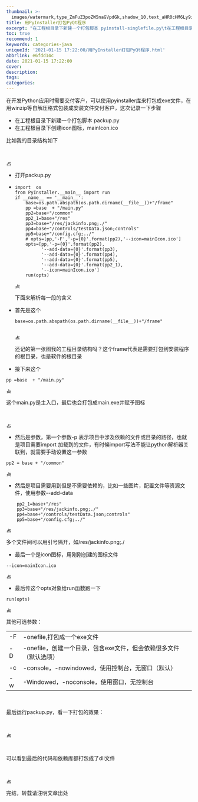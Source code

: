 ```yaml
---
thumbnail: >-
  images/watermark,type_ZmFuZ3poZW5naGVpdGk,shadow_10,text_aHR0cHM6Ly9ibG9nLmNzZG4ubmV0L2pldm9uc2ZsYXNo,size_16,color_FFFFFF,t_70
title: 用PyInstaller打包PyQt程序
excerpt: "在工程根目录下新建一个打包脚本 pyinstall-singlefile.py\t在工程根目录下创建icon图标，mainIcon.ico打开pyinstall-singlefile.py"
toc: true
recommend: 1
keywords: categories-java
uniqueId: '2021-01-15 17:22:00/用PyInstaller打包PyQt程序.html'
abbrlink: e6fdd14c
date: 2021-01-15 17:22:00
cover:
description:
tags:
categories:
---
```

<p>在开发Python应用时需要交付客户，可以使用pyinstaller库来打包成exe文件，在用winzip等自解压格式包装成安装文件交付客户，这次记录一下步骤</p>
<ul>
<li>在工程根目录下新建一个打包脚本 packup.py</li>
<li>在工程根目录下创建icon图标，mainIcon.ico</li>
</ul>
<p>比如我的目录结构如下&nbsp;</p>
<div class="cke_widget_wrapper cke_widget_block cke_widget_image cke_image_nocaption cke_widget_selected" data-cke-widget-wrapper="1" data-cke-filter="off" data-cke-display-name="图像" data-cke-widget-id="10">
<p class="cke_widget_element" data-cke-widget-data="{&amp;quot;hasCaption&amp;quot;:false,&amp;quot;src&amp;quot;:&amp;quot;https://img-blog.csdnimg.cn/20210115170503301.png?x-oss-process=image/watermark,type_ZmFuZ3poZW5naGVpdGk,shadow_10,text_aHR0cHM6Ly9ibG9nLmNzZG4ubmV0L2pldm9uc2ZsYXNo,size_16,color_FFFFFF,t_70&amp;quot;,&amp;quot;alt&amp;quot;:&amp;quot;&amp;quot;,&amp;quot;width&amp;quot;:&amp;quot;&amp;quot;,&amp;quot;height&amp;quot;:&amp;quot;&amp;quot;,&amp;quot;lock&amp;quot;:true,&amp;quot;align&amp;quot;:&amp;quot;center&amp;quot;,&amp;quot;classes&amp;quot;:[]}" data-cke-widget-upcasted="1" data-cke-widget-keep-attr="0" data-widget="image"><span class="cke_image_resizer_wrapper"><img src="https://img-blog.csdnimg.cn/20210115170503301.png?x-oss-process=image/watermark,type_ZmFuZ3poZW5naGVpdGk,shadow_10,text_aHR0cHM6Ly9ibG9nLmNzZG4ubmV0L2pldm9uc2ZsYXNo,size_16,color_FFFFFF,t_70" alt="" data-cke-saved-src="https://img-blog.csdnimg.cn/20210115170503301.png?x-oss-process=image/watermark,type_ZmFuZ3poZW5naGVpdGk,shadow_10,text_aHR0cHM6Ly9ibG9nLmNzZG4ubmV0L2pldm9uc2ZsYXNo,size_16,color_FFFFFF,t_70" /><span class="cke_image_resizer" title="点击并拖拽以改变尺寸">​</span></span></p>
<span class="cke_reset cke_widget_drag_handler_container"><img src="https://img2020.cnblogs.com/blog/644861/202201/644861-20220115102707210-752621488.gif" width="15" height="15" class="cke_reset cke_widget_drag_handler" title="点击并拖拽以移动" data-cke-widget-drag-handler="1" /></span></div>
<ul>
<li>打开packup.py</li>
<li>
<div class="cke_widget_wrapper cke_widget_block cke_widget_codeSnippet cke_widget_selected" data-cke-widget-wrapper="1" data-cke-filter="off" data-cke-display-name="代码段" data-cke-widget-id="9">
<pre class="cke_widget_element" data-cke-widget-data="{&amp;quot;lang&amp;quot;:&amp;quot;python&amp;quot;,&amp;quot;code&amp;quot;:&amp;quot;import  os\nfrom PyInstaller.__main__ import run\nif __name__ == '__main__':\n    base=os.path.abspath(os.path.dirname(__file__))+\&amp;quot;/frame\&amp;quot;\n    pp =base  + \&amp;quot;/main.py\&amp;quot;\n    pp2=base+\&amp;quot;/common\&amp;quot;\n    pp2_1=base+\&amp;quot;/res\&amp;quot;\n    pp3=base+\&amp;quot;/res/jackinfo.png;./\&amp;quot;\n    pp4=base+\&amp;quot;/controls/testData.json;controls\&amp;quot;\n    pp5=base+\&amp;quot;/config.cfg;../\&amp;quot;\n    # opts=[pp,'-F','-p={0}'.format(pp2),'--icon=mainIcon.ico']\n    opts=[pp,'-p={0}'.format(pp2),\n          '--add-data={0}'.format(pp3),\n          '--add-data={0}'.format(pp4),\n          '--add-data={0}'.format(pp5),\n          '--add-data={0}'.format(pp2_1),\n          '--icon=mainIcon.ico']\n    run(opts)&amp;quot;,&amp;quot;classes&amp;quot;:[]}" data-cke-widget-upcasted="1" data-cke-widget-keep-attr="0" data-widget="codeSnippet"><code class="language-python hljs"><span class="hljs-keyword">import  os
<span class="hljs-keyword">from PyInstaller.__main__ <span class="hljs-keyword">import run
<span class="hljs-keyword">if __name__ == <span class="hljs-string">'__main__':
    base=os.path.abspath(os.path.dirname(__file__))+<span class="hljs-string">"/frame"
    pp =base  + <span class="hljs-string">"/main.py"
    pp2=base+<span class="hljs-string">"/common"
    pp2_1=base+<span class="hljs-string">"/res"
    pp3=base+<span class="hljs-string">"/res/jackinfo.png;./"
    pp4=base+<span class="hljs-string">"/controls/testData.json;controls"
    pp5=base+<span class="hljs-string">"/config.cfg;../"
    <span class="hljs-comment"># opts=[pp,'-F','-p={0}'.format(pp2),'--icon=mainIcon.ico']
    opts=[pp,<span class="hljs-string">'-p={0}'.format(pp2),
          <span class="hljs-string">'--add-data={0}'.format(pp3),
          <span class="hljs-string">'--add-data={0}'.format(pp4),
          <span class="hljs-string">'--add-data={0}'.format(pp5),
          <span class="hljs-string">'--add-data={0}'.format(pp2_1),
          <span class="hljs-string">'--icon=mainIcon.ico']
    run(opts)</span></span></span></span></span></span></span></span></span></span></span></span></span></span></span></span></span></span></span></code></pre>
<span class="cke_reset cke_widget_drag_handler_container"><img src="https://img2020.cnblogs.com/blog/644861/202201/644861-20220115102707210-752621488.gif" width="15" height="15" class="cke_reset cke_widget_drag_handler" title="点击并拖拽以移动" data-cke-widget-drag-handler="1" /></span></div>
<p>下面来解析每一段的含义</p>
</li>
<li>
<p>首先是这个</p>
<div class="cke_widget_wrapper cke_widget_block cke_widget_codeSnippet cke_widget_selected" data-cke-widget-wrapper="1" data-cke-filter="off" data-cke-display-name="代码段" data-cke-widget-id="8">
<pre class="cke_widget_element" data-cke-widget-data="{&amp;quot;code&amp;quot;:&amp;quot;base=os.path.abspath(os.path.dirname(__file__))+\&amp;quot;/frame\&amp;quot;\n   &amp;quot;,&amp;quot;classes&amp;quot;:[]}" data-cke-widget-upcasted="1" data-cke-widget-keep-attr="0" data-widget="codeSnippet"><code class="hljs">base=os.path.abspath(os.path.dirname(__file__))+"/frame"
   </code></pre>
<span class="cke_reset cke_widget_drag_handler_container"><img src="https://img2020.cnblogs.com/blog/644861/202201/644861-20220115102707210-752621488.gif" width="15" height="15" class="cke_reset cke_widget_drag_handler" title="点击并拖拽以移动" data-cke-widget-drag-handler="1" /></span></div>
<p>还记的第一张图我的工程目录结构吗？这个frame代表是需要打包到安装程序的根目录，也是软件的根目录</p>
</li>
<li>
<p>接下来这个</p>
</li>
</ul>
<div class="cke_widget_wrapper cke_widget_block cke_widget_codeSnippet cke_widget_selected" data-cke-widget-wrapper="1" data-cke-filter="off" data-cke-display-name="代码段" data-cke-widget-id="7">
<pre class="cke_widget_element" data-cke-widget-data="{&amp;quot;code&amp;quot;:&amp;quot;pp =base  + \&amp;quot;/main.py\&amp;quot;&amp;quot;,&amp;quot;classes&amp;quot;:[]}" data-cke-widget-upcasted="1" data-cke-widget-keep-attr="0" data-widget="codeSnippet"><code class="hljs">pp =base  + "/main.py"</code></pre>
<span class="cke_reset cke_widget_drag_handler_container"><img src="https://img2020.cnblogs.com/blog/644861/202201/644861-20220115102707210-752621488.gif" width="15" height="15" class="cke_reset cke_widget_drag_handler" title="点击并拖拽以移动" data-cke-widget-drag-handler="1" /></span></div>
<p>这个main.py是主入口，最后也会打包成main.exe并赋予图标</p>
<div class="cke_widget_wrapper cke_widget_block cke_widget_image cke_image_nocaption cke_widget_selected" data-cke-widget-wrapper="1" data-cke-filter="off" data-cke-display-name="图像" data-cke-widget-id="6">
<p class="cke_widget_element" data-cke-widget-data="{&amp;quot;hasCaption&amp;quot;:false,&amp;quot;src&amp;quot;:&amp;quot;https://img-blog.csdnimg.cn/20210115165935406.png?x-oss-process=image/watermark,type_ZmFuZ3poZW5naGVpdGk,shadow_10,text_aHR0cHM6Ly9ibG9nLmNzZG4ubmV0L2pldm9uc2ZsYXNo,size_16,color_FFFFFF,t_70&amp;quot;,&amp;quot;alt&amp;quot;:&amp;quot;&amp;quot;,&amp;quot;width&amp;quot;:&amp;quot;&amp;quot;,&amp;quot;height&amp;quot;:&amp;quot;&amp;quot;,&amp;quot;lock&amp;quot;:true,&amp;quot;align&amp;quot;:&amp;quot;center&amp;quot;,&amp;quot;classes&amp;quot;:[]}" data-cke-widget-upcasted="1" data-cke-widget-keep-attr="0" data-widget="image"><span class="cke_image_resizer_wrapper"><img src="https://img-blog.csdnimg.cn/20210115165935406.png?x-oss-process=image/watermark,type_ZmFuZ3poZW5naGVpdGk,shadow_10,text_aHR0cHM6Ly9ibG9nLmNzZG4ubmV0L2pldm9uc2ZsYXNo,size_16,color_FFFFFF,t_70" alt="" data-cke-saved-src="https://img-blog.csdnimg.cn/20210115165935406.png?x-oss-process=image/watermark,type_ZmFuZ3poZW5naGVpdGk,shadow_10,text_aHR0cHM6Ly9ibG9nLmNzZG4ubmV0L2pldm9uc2ZsYXNo,size_16,color_FFFFFF,t_70" /><span class="cke_image_resizer" title="点击并拖拽以改变尺寸">​</span></span></p>
<span class="cke_reset cke_widget_drag_handler_container"><img src="https://img2020.cnblogs.com/blog/644861/202201/644861-20220115102707210-752621488.gif" width="15" height="15" class="cke_reset cke_widget_drag_handler" title="点击并拖拽以移动" data-cke-widget-drag-handler="1" /></span></div>
<ul>
<li>然后是参数，第一个参数-p 表示项目中涉及依赖的文件或目录的路径，也就是项目需要import 加载到的文件，有时候import写法不能让python解析器关联到，就需要手动设置这一参数</li>
</ul>
<div class="cke_widget_wrapper cke_widget_block cke_widget_codeSnippet cke_widget_selected" data-cke-widget-wrapper="1" data-cke-filter="off" data-cke-display-name="代码段" data-cke-widget-id="5">
<pre class="cke_widget_element" data-cke-widget-data="{&amp;quot;code&amp;quot;:&amp;quot;pp2 = base + \&amp;quot;/common\&amp;quot;&amp;quot;,&amp;quot;classes&amp;quot;:[]}" data-cke-widget-upcasted="1" data-cke-widget-keep-attr="0" data-widget="codeSnippet"><code class="hljs">pp2 = base + "/common"</code></pre>
<span class="cke_reset cke_widget_drag_handler_container"><img src="https://img2020.cnblogs.com/blog/644861/202201/644861-20220115102707210-752621488.gif" width="15" height="15" class="cke_reset cke_widget_drag_handler" title="点击并拖拽以移动" data-cke-widget-drag-handler="1" /></span></div>
<ul>
<li>然后是项目需要用到但是不需要依赖的，比如一些图片，配置文件等资源文件，使用参数--add-data</li>
</ul>
<div class="cke_widget_wrapper cke_widget_block cke_widget_codeSnippet cke_widget_selected" data-cke-widget-wrapper="1" data-cke-filter="off" data-cke-display-name="代码段" data-cke-widget-id="4">
<pre class="cke_widget_element" data-cke-widget-data="{&amp;quot;code&amp;quot;:&amp;quot;    pp2_1=base+\&amp;quot;/res\&amp;quot;\n    pp3=base+\&amp;quot;/res/jackinfo.png;./\&amp;quot;\n    pp4=base+\&amp;quot;/controls/testData.json;controls\&amp;quot;\n    pp5=base+\&amp;quot;/config.cfg;../\&amp;quot;&amp;quot;,&amp;quot;classes&amp;quot;:[]}" data-cke-widget-upcasted="1" data-cke-widget-keep-attr="0" data-widget="codeSnippet"><code class="hljs">    pp2_1=base+"/res"
    pp3=base+"/res/jackinfo.png;./"
    pp4=base+"/controls/testData.json;controls"
    pp5=base+"/config.cfg;../"</code></pre>
<span class="cke_reset cke_widget_drag_handler_container"><img src="https://img2020.cnblogs.com/blog/644861/202201/644861-20220115102707210-752621488.gif" width="15" height="15" class="cke_reset cke_widget_drag_handler" title="点击并拖拽以移动" data-cke-widget-drag-handler="1" /></span></div>
<p>多个文件间可以用引号隔开，如/res/jackinfo.png;./</p>
<ul>
<li>最后一个是icon图标，用刚刚创建的图标文件</li>
</ul>
<div class="cke_widget_wrapper cke_widget_block cke_widget_codeSnippet cke_widget_selected" data-cke-widget-wrapper="1" data-cke-filter="off" data-cke-display-name="代码段" data-cke-widget-id="3">
<pre class="cke_widget_element" data-cke-widget-data="{&amp;quot;code&amp;quot;:&amp;quot;--icon=mainIcon.ico&amp;quot;,&amp;quot;classes&amp;quot;:[]}" data-cke-widget-upcasted="1" data-cke-widget-keep-attr="0" data-widget="codeSnippet"><code class="hljs">--icon=mainIcon.ico</code></pre>
<span class="cke_reset cke_widget_drag_handler_container"><img src="https://img2020.cnblogs.com/blog/644861/202201/644861-20220115102707210-752621488.gif" width="15" height="15" class="cke_reset cke_widget_drag_handler" title="点击并拖拽以移动" data-cke-widget-drag-handler="1" /></span></div>
<ul>
<li>最后传这个opts对象给run函数跑一下</li>
</ul>
<div class="cke_widget_wrapper cke_widget_block cke_widget_codeSnippet cke_widget_selected" data-cke-widget-wrapper="1" data-cke-filter="off" data-cke-display-name="代码段" data-cke-widget-id="2">
<pre class="cke_widget_element" data-cke-widget-data="{&amp;quot;code&amp;quot;:&amp;quot;run(opts)\n&amp;quot;,&amp;quot;classes&amp;quot;:[]}" data-cke-widget-upcasted="1" data-cke-widget-keep-attr="0" data-widget="codeSnippet"><code class="hljs">run(opts)
</code></pre>
<span class="cke_reset cke_widget_drag_handler_container"><img src="https://img2020.cnblogs.com/blog/644861/202201/644861-20220115102707210-752621488.gif" width="15" height="15" class="cke_reset cke_widget_drag_handler" title="点击并拖拽以移动" data-cke-widget-drag-handler="1" /></span></div>
<p>其他可选参数：</p>
<table class=" cke_show_border">
<tbody>
<tr>
<td>-F</td>
<td>-onefile,打包成一个exe文件</td>
</tr>
<tr>
<td>-D</td>
<td>-onefile，创建一个目录，包含exe文件，但会依赖很多文件（默认选项）</td>
</tr>
<tr>
<td>-c</td>
<td>-console，-nowindowed，使用控制台，无窗口（默认）</td>
</tr>
<tr>
<td>-w</td>
<td>-Windowed，-noconsole，使用窗口，无控制台</td>
</tr>
</tbody>
</table>
<p>&nbsp;</p>
<p>最后运行packup.py，看一下打包的效果：</p>
<div class="cke_widget_wrapper cke_widget_block cke_widget_image cke_image_nocaption cke_widget_selected" data-cke-widget-wrapper="1" data-cke-filter="off" data-cke-display-name="图像" data-cke-widget-id="1">
<p class="cke_widget_element" data-cke-widget-data="{&amp;quot;hasCaption&amp;quot;:false,&amp;quot;src&amp;quot;:&amp;quot;https://img-blog.csdnimg.cn/20210115170235986.png?x-oss-process=image/watermark,type_ZmFuZ3poZW5naGVpdGk,shadow_10,text_aHR0cHM6Ly9ibG9nLmNzZG4ubmV0L2pldm9uc2ZsYXNo,size_16,color_FFFFFF,t_70&amp;quot;,&amp;quot;alt&amp;quot;:&amp;quot;&amp;quot;,&amp;quot;width&amp;quot;:&amp;quot;&amp;quot;,&amp;quot;height&amp;quot;:&amp;quot;&amp;quot;,&amp;quot;lock&amp;quot;:true,&amp;quot;align&amp;quot;:&amp;quot;center&amp;quot;,&amp;quot;classes&amp;quot;:[]}" data-cke-widget-upcasted="1" data-cke-widget-keep-attr="0" data-widget="image"><span class="cke_image_resizer_wrapper"><img src="https://img-blog.csdnimg.cn/20210115170235986.png?x-oss-process=image/watermark,type_ZmFuZ3poZW5naGVpdGk,shadow_10,text_aHR0cHM6Ly9ibG9nLmNzZG4ubmV0L2pldm9uc2ZsYXNo,size_16,color_FFFFFF,t_70" alt="" data-cke-saved-src="https://img-blog.csdnimg.cn/20210115170235986.png?x-oss-process=image/watermark,type_ZmFuZ3poZW5naGVpdGk,shadow_10,text_aHR0cHM6Ly9ibG9nLmNzZG4ubmV0L2pldm9uc2ZsYXNo,size_16,color_FFFFFF,t_70" /><span class="cke_image_resizer" title="点击并拖拽以改变尺寸">​</span></span></p>
<span class="cke_reset cke_widget_drag_handler_container"><img src="https://img2020.cnblogs.com/blog/644861/202201/644861-20220115102707210-752621488.gif" width="15" height="15" class="cke_reset cke_widget_drag_handler" title="点击并拖拽以移动" data-cke-widget-drag-handler="1" /></span></div>
<p>&nbsp;</p>
<p>可以看到最后的代码和依赖库都打包成了dll文件</p>
<div class="cke_widget_wrapper cke_widget_block cke_widget_image cke_image_nocaption cke_widget_selected" data-cke-widget-wrapper="1" data-cke-filter="off" data-cke-display-name="图像" data-cke-widget-id="0">
<p class="cke_widget_element" data-cke-widget-data="{&amp;quot;hasCaption&amp;quot;:false,&amp;quot;src&amp;quot;:&amp;quot;https://img-blog.csdnimg.cn/20210115170808833.png?x-oss-process=image/watermark,type_ZmFuZ3poZW5naGVpdGk,shadow_10,text_aHR0cHM6Ly9ibG9nLmNzZG4ubmV0L2pldm9uc2ZsYXNo,size_16,color_FFFFFF,t_70&amp;quot;,&amp;quot;alt&amp;quot;:&amp;quot;&amp;quot;,&amp;quot;width&amp;quot;:&amp;quot;&amp;quot;,&amp;quot;height&amp;quot;:&amp;quot;&amp;quot;,&amp;quot;lock&amp;quot;:true,&amp;quot;align&amp;quot;:&amp;quot;center&amp;quot;,&amp;quot;classes&amp;quot;:[]}" data-cke-widget-upcasted="1" data-cke-widget-keep-attr="0" data-widget="image"><span class="cke_image_resizer_wrapper"><img src="https://img-blog.csdnimg.cn/20210115170808833.png?x-oss-process=image/watermark,type_ZmFuZ3poZW5naGVpdGk,shadow_10,text_aHR0cHM6Ly9ibG9nLmNzZG4ubmV0L2pldm9uc2ZsYXNo,size_16,color_FFFFFF,t_70" alt="" data-cke-saved-src="https://img-blog.csdnimg.cn/20210115170808833.png?x-oss-process=image/watermark,type_ZmFuZ3poZW5naGVpdGk,shadow_10,text_aHR0cHM6Ly9ibG9nLmNzZG4ubmV0L2pldm9uc2ZsYXNo,size_16,color_FFFFFF,t_70" /><span class="cke_image_resizer" title="点击并拖拽以改变尺寸">​</span></span></p>
<span class="cke_reset cke_widget_drag_handler_container"><img src="https://img2020.cnblogs.com/blog/644861/202201/644861-20220115102707210-752621488.gif" width="15" height="15" class="cke_reset cke_widget_drag_handler" title="点击并拖拽以移动" data-cke-widget-drag-handler="1" /></span></div>
<p>完结，转载请注明文章出处</p>
